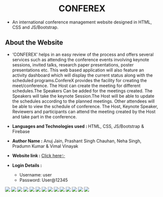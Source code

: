 <h1 align='center'>CONFEREX</h1>

- An international conference management website designed in HTML, CSS and JS/Bootstrap.

## About the Website

- ‘CONFEREX’ helps in an easy review of the process and offers several services such as attending the conference events involving keynote sessions, invited talks, research paper presentations, poster presentations etc. This web based application will also feature an activity dashboard which will display the current status along with the scheduled programs.ConfereX provides the facility for creating the meet/conference. The Host can create the meeting for different schedules.The Speakers Can be added for the meetings created. The Speakers will take the keynote Session.The Host will be able to update the schedules according to the planned meetings. Other attendees will be able to view the schedule of conference. The Host, Keynote Speaker, Reviewers and participants can attend the meeting created by the Host and take part in the conference.
- <b>Languages and Technologies used : </b> HTML, CSS, JS/Bootstrap & Firebase
- <b>Author Name :</b> Anuj Jain, Prashant Singh Chauhan, Neha Singh, Pradumn Kumar & Vimal Vinayak

- <b>Website link : </b>[Click here✨](https://neha3001-singh.github.io/confereX/)

- <b>Login Details : </b> 
  - Username: user
  - Password: User@12345

![](assets/website_ss/1.jpg)
![](assets/website_ss/2.jpg)
![](assets/website_ss/3.jpg)
![](assets/website_ss/4.jpg)
![](assets/website_ss/5.jpg)
![](assets/website_ss/6.jpg)
![](assets/website_ss/7.jpg)
![](assets/website_ss/8.jpg)
![](assets/website_ss/9.jpg)
![](assets/website_ss/10.jpg)
![](assets/website_ss/11.jpg)
![](assets/website_ss/12.jpg)
![](assets/website_ss/13.jpg)
![](assets/website_ss/14.jpg)

